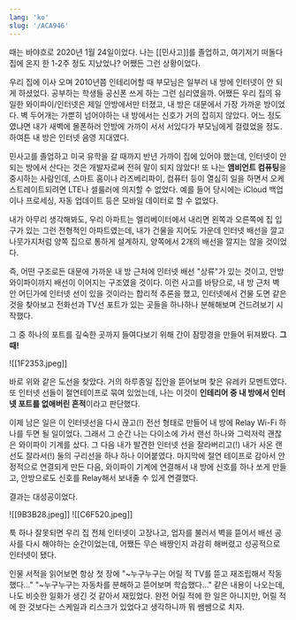 ```yaml
---
lang: 'ko'
slug: '/ACA946'
---
```


때는 바야흐로 2020년 1월 24일이었다.
나는 [[민사고]]를 졸업하고, 여기저기 떠돌다 집에 온지 한 1-2주 정도 지났었나?
어쨌든 그런 상황이었다.

우리 집에 이사 오며 2010년쯤 인테리어할 때 부모님은 일부러 내 방에 인터넷이 안 되게 하셨었다.
공부하는 학생들 공신폰 쓰게 하는 그런 심리였을까.
어쨌든 우리 집의 유일한 와이파이/인터넷은 제일 안방에서만 터졌고,
내 방은 대문에서 가장 가까운 방이었다.
벽 두어개는 가뿐히 넘어야하는 내 방에서는 신호가 거의 잡히지 않았다.
어느 정도였냐면 내가 새벽에 몰폰하러 안방에 가까이 서서 서있다가 부모님에게 걸렸었을 정도.
하여튼 내 방은 인터넷 음영 지대였다.

민사고를 졸업하고 미국 유학을 갈 때까지 반년 가까이 집에 있어야 했는데,
인터넷이 안 되는 방에서 산다는 것은 개발자로써 전혀 말이 되지 않았다!
또 나는 **앰비언트 컴퓨팅**을 중시하는 사람인데,
스마트 홈이나 라즈베리파이, 컴퓨터 등이 열심히 일을 하면서 오케스트레이트되려면
LTE나 셀룰러에 의지할 수 없었다.
예를 들어 당시에는 iCloud 백업이나 프로세싱, 자동 업데이트 등은 모바일 데이터로 할 수 없었다.

내가 아무리 생각해봐도, 우리 아파트는 엘리베이터에서 내리면 왼쪽과 오른쪽에 집 입구가 있는 그런 전형적인 아파트였는데, 내가 건물을 지어도 가운데 인터넷 배선을 깔고 나뭇가지처럼 양쪽 집으로 통하게 설계하지, 양쪽에서 2개의 배선을 깔지는 않을 것이었다.

즉, 어떤 구조로든 대문에 가까운 내 방 근처에 인터넷 배선 "상류"가 있는 것이고, 안방 와이파이까지 배선이 이어지는 구조였을 것이다.
이런 사고를 바탕으로, 내 방 근처 벽 안 어딘가에 인터넷 선이 있을 것이라는 합리적 추론을 했고,
인터넷에서 건물 도면 같은 것을 찾아보고 전화선과 TV선 포트가 있는 곳들을 하나하나 분해해보며 건드려보기 시작했다.

그 중 하나의 포트를 깊숙한 곳까지 들여다보기 위해 간이 잠망경을 만들어 뒤져봤다.
**그때!**

![[1F2353.jpeg]]

바로 위와 같은 도선을 찾았다.
거의 하루종일 집안을 뜯어보며 찾은 유레카 모멘트였다.
또 인터넷 선들이 절연테이프로 묶여 있었는데, 나는 이것이 **인테리어 중 내 방에서 인터넷 포트를 없애버린 흔적**이라고 판단했다.

이제 남은 일은 이 인터넷선을 다시 끊고(!) 전선 형태로 만들어 내 방에 Relay Wi-Fi 하나를 두면 될 일이었다.
그래서 그 순간 나는 다이소에 가서 랜선 하나와 그럭저럭 괜찮은 와이파이 기계를 샀다.
그 다음 내가 발견한 인터넷 선을 잘라버리고(!) 내가 사온 랜선도 잘라서(!) 둘의 구리선을 하나 하나 이어붙였다.
마지막에 절연 테이프로 감아서 안정적으로 연결되게 만든 다음,
와이파이 기계에 연결해서 내 방에 신호를 하나 쏘게 만들고,
안방으로도 신호를 Relay해서 보내줄 수 있게 연결했다.

결과는 대성공이었다.

![[9B3B28.jpeg]]
![[C6F520.jpeg]]

툭 하나 잘못되면 우리 집 전체 인터넷이 고장나고, 업자를 불러서 벽을 뜯어서 배선 공사를 다시 해야하는 순간이었는데,
어쨌든 무슨 배짱인지 과감히 해버렸고 성공적으로 인터넷이 됐다.

인물 서적을 읽어보면 항상 첫 장에 "~누구누구는 어릴 적 TV를 뜯고 재조립해서 작동했다..." "~누구누구는 자동차를 분해하고 뜯어보며 학습했다..." 같은 내용이 나오는데, 나도 비슷한 일화가 생긴 것 같아서 재밌었다.
완전 어릴 적에 한 일은 아니지만, 어릴 적에 한 것보다는 스케일과 리스크가 있었다고 생각하니까 뭐 쌤쌤으로 치자.
